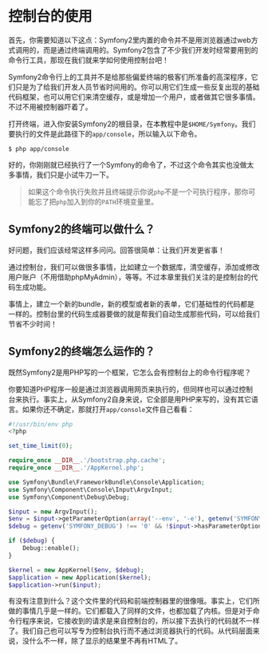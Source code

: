 # 控制台的使用 #

首先，你需要知道以下这点：Symfony2里内置的命令并不是用浏览器通过web方式调用的，而是通过终端调用的。Symfony2包含了不少我们开发时经常要用到的命令行工具，那现在我们就来学如何使用控制台吧！

Symfony2命令行上的工具并不是给那些偏爱终端的极客们所准备的高深程序，它们只是为了给我们开发人员节省时间用的。你可以用它们生成一些反复出现的基础代码框架，也可以用它们来清空缓存，或是增加一个用户，或者做其它很多事情。不过不用被控制器吓着了。

打开终端，进入你安装Symfony2的根目录，在本教程中是`$HOME/Symfony`。我们要执行的文件是此路径下的`app/console`，所以输入以下命令。

```shell
$ php app/console
```

好的，你刚刚就已经执行了一个Symfony的命令了，不过这个命令其实也没做太多事情，我们只是小试牛刀一下。

> 如果这个命令执行失败并且终端提示你说`php`不是一个可执行程序，那你可能忘了把`php`加入到你的`PATH`环境变量里。

## Symfony2的终端可以做什么？ ##

好问题，我们应该经常这样多问问。回答很简单：让我们开发更省事！

通过控制台，我们可以做很多事情，比如建立一个数据库，清空缓存，添加或修改用户账户（不用借助phpMyAdmin），等等。不过本章里我们关注的是控制台的代码生成功能。

事情上，建立一个新的bundle，新的模型或者新的表单，它们基础性的代码都是一样的。控制台里的代码生成器要做的就是帮我们自动生成那些代码，可以给我们节省不少时间！

## Symfony2的终端怎么运作的？ ##

既然Symfony2是用PHP写的一个框架，它怎么会有控制台上的命令行程序呢？

你要知道PHP程序一般是通过浏览器调用网页来执行的，但同样也可以通过控制台来执行。事实上，从Symfony2自身来说，它全部是用PHP来写的，没有其它语言。如果你还不确定，那就打开`app/console`文件自己看看：

```php
#!/usr/bin/env php
<?php

set_time_limit(0);

require_once __DIR__.'/bootstrap.php.cache';
require_once __DIR__.'/AppKernel.php';

use Symfony\Bundle\FrameworkBundle\Console\Application;
use Symfony\Component\Console\Input\ArgvInput;
use Symfony\Component\Debug\Debug;

$input = new ArgvInput();
$env = $input->getParameterOption(array('--env', '-e'), getenv('SYMFONY_ENV') ?: 'dev');
$debug = getenv('SYMFONY_DEBUG') !== '0' && !$input->hasParameterOption(array('--no-debug', '')) && $env !== 'prod';

if ($debug) {
    Debug::enable();
}

$kernel = new AppKernel($env, $debug);
$application = new Application($kernel);
$application->run($input);
```

有没有注意到什么？这个文件里的代码和前端控制器里的很像哦。事实上，它们所做的事情几乎是一样的。它们都载入了同样的文件，也都加载了内核。但是对于命令行程序来说，它接收到的请求是来自控制台的，所以接下去执行的代码就不一样了。我们自己也可以写专为控制台执行而不通过浏览器执行的代码。从代码层面来说，没什么不一样，除了显示的结果里不再有HTML了。



